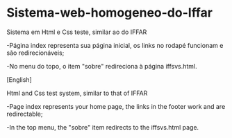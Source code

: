 # Sistema-web-homogeneo-do-Iffar
Sistema em Html e Css teste, similar ao do IFFAR

-Página index representa sua página inicial, os links no rodapé funcionam e são redirecionáveis;

-No menu do topo, o item "sobre" redireciona à página iffsvs.html.


[English]


Html and Css test system, similar to that of IFFAR

-Page index represents your home page, the links in the footer work and are redirectable;

-In the top menu, the "sobre" item redirects to the iffsvs.html page.
